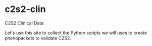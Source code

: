 # c2s2-clin
C2S2 Clinical Data

Let's use this site to collect the Python scripts we will uses to create phenopackets to validate C2S2.
